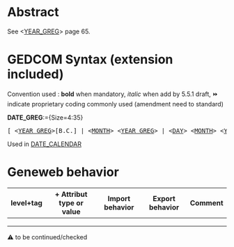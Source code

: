 ﻿# Abstract
See &lt;<a href=Ged.YEAR_GREG.md>YEAR_GREG</a>&gt; page 65.


# GEDCOM Syntax (extension included)
Convention used : **bold** when mandatory, _italic_ when add by 5.5.1 draft, &#x23E9; indicate proprietary coding commonly used (amendment need to standard)<br />

**DATE_GREG**:={Size=4:35}
<pre>
[ &lt;<a href=Ged.YEAR_GREG.md>YEAR_GREG</a>&gt;[B.C.] | &lt;<a href=Ged.MONTH.md>MONTH</a>&gt; &lt;<a href=Ged.YEAR_GREG.md>YEAR_GREG</a>&gt; | &lt;<a href=Ged.DAY.md>DAY</a>&gt; &lt;<a href=Ged.MONTH.md>MONTH</a>&gt; &lt;<a href=Ged.YEAR_GREG.md>YEAR_GREG</a>&gt; ]
</pre>
Used in <a href=Ged.DATE_CALENDAR.md>DATE_CALENDAR</a><br />

# Geneweb behavior

level+tag  | + Attribut type or value | Import behavior | Export behavior  | Comment 
---------- | ------------- | :---------------: | :-----------------:| -----------
  |  | | |
  |  | | |
  |  | | |

:warning: to be continued/checked

